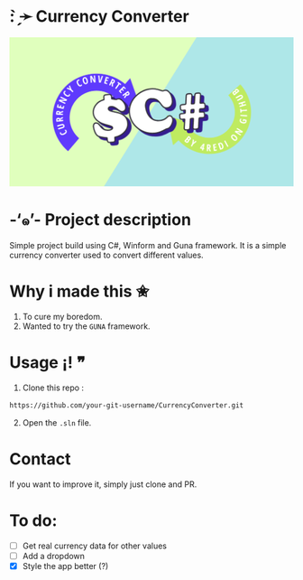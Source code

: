 # : ̗̀➛ Currency Converter
![](PICS/banner.png)

# -‘๑’- Project description
Simple project build using C#, Winform and Guna framework. It is a simple currency converter used to convert different values.

# Why i made this ✬

1. To cure my boredom.
2. Wanted to try the `GUNA` framework.

# Usage ¡! ❞

1. Clone this repo :
``` Bash
https://github.com/your-git-username/CurrencyConverter.git 
```
2. Open the `.sln` file.

# Contact
If you want to improve it, simply just clone and PR.

# To do:

- [ ] Get real currency data for other values
- [ ]  Add a dropdown
- [X] Style the app better (?)
